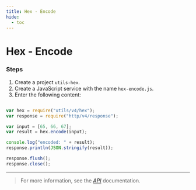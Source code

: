 ```yaml
---
title: Hex - Encode
hide:
  - toc
---
```


Hex - Encode
===

### Steps

1. Create a project `utils-hex`.
2. Create a JavaScript service with the name `hex-encode.js`.
3. Enter the following content:

```javascript

var hex = require("utils/v4/hex");
var response = require("http/v4/response");

var input = [65, 66, 67];
var result = hex.encode(input);

console.log("encoded: " + result);
response.println(JSON.stringify(result));

response.flush();
response.close();

```

---

> For more information, see the *[API](../../api/)* documentation.
